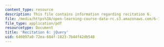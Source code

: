 ```yaml
---
content_type: resource
description: This file contains information regarding recitation 6.
file: /media/https%3A/open-learning-course-data-rc.s3.amazonaws.com/6-170-software-studio-spring-2013/646097a072ea684f18237b44f42db548_MIT6_170S13_rec6-jQuery.pdf
file_type: application/pdf
resourcetype: Document
title: 'Recitation 6: jQuery'
uid: 646097a0-72ea-684f-1823-7b44f42db548
---
```

